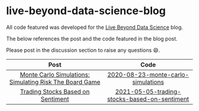 # live-beyond-data-science-blog

All code featured was developed for the [Live Beyond Data Science](https://livebeyonddatascience.com/) blog.

The below references the post and the code featured in the blog post.

Please post in the discussion section to raise any questions :smile:.

| Post | Code |
| :-: | :-: |
| [Monte Carlo Simulations: Simulating Risk The Board Game](https://livebeyonddatascience.com/monte-carlo-simulations-simulating-risk-the-board-game/) | [2020-08-23-monte-carlo-simulations](https://github.com/MillenniumForce/live-beyond-data-science-blog/tree/main/2020-08-23-monte-carlo-simulations) |
| [Trading Stocks Based on Sentiment](https://livebeyonddatascience.com/trading-stocks-based-on-sentiment/) | [2021-05-05-trading-stocks-based-on-sentiment](https://github.com/MillenniumForce/live-beyond-data-science-blog/tree/main/2021-05-05-trading-stocks-based-on-sentiment) |
